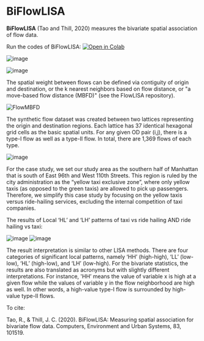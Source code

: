 # BiFlowLISA
**BiFlowLISA** (Tao and Thill, 2020) measures the bivariate spatial association of flow data. 

Run the codes of BiFlowLISA:
[![Open in Colab](https://colab.research.google.com/assets/colab-badge.svg)](https://colab.research.google.com/github/bobyellow/BiFlowLISA/blob/main/BiFlowLISA_main.ipynb)

![image](https://github.com/user-attachments/assets/39e615e6-aa1c-4341-b5c3-f59b0553733a)

![image](https://github.com/user-attachments/assets/376412bd-b7b9-471f-a6e8-0af5acd6633b)

The spatial weight between flows can be defined via contiguity of origin and destination, or the k nearest neighbors based on flow distance, or "a move-based flow distance (MBFD)" (see the FlowLISA repository).

![FlowMBFD](https://github.com/user-attachments/assets/5a43de00-7ba0-490a-b05f-b82cc96bd2d4)


The synthetic flow dataset was created between two lattices representing the origin and destination regions. Each lattice has 37 identical hexagonal grid cells as the basic spatial units. For any given OD pair (i,j), there is a type-I flow as well as a type-II flow. In total, there are 1,369 flows of each type.

![image](https://github.com/user-attachments/assets/20875587-1243-4cda-bed5-1e9ef7cd6927)


For the case study, we set our study area as the southern half of Manhattan that is south of East 96th and West 110th Streets. This region is ruled by the city administration as the “yellow taxi exclusive zone”, where only yellow taxis (as opposed to the green taxis) are allowed to pick up passengers. Therefore, we simplify this case study by focusing on the yellow taxis versus ride-hailing services, excluding the internal competition of taxi companies. 

The results of Local ‘HL’ and ‘LH’ patterns of taxi vs ride hailing AND ride hailing vs taxi:

![image](https://github.com/user-attachments/assets/5519c623-0475-4af4-8961-8ac197bb1071) ![image](https://github.com/user-attachments/assets/9fb10617-aa35-4f16-b651-4d8d1f6fc902)

The result interpretation is similar to other LISA methods. There are four categories of significant local patterns, namely ‘HH’ (high-high), ‘LL’ (low-low), ‘HL’ (high-low), and ‘LH’ (low-high). For the bivariate statistics, the results are also translated as acronyms but with slightly different interpretations. For instance, 'HH’ means the value of variable x is high at a given flow while the values of variable y in the flow neighborhood are high as well. In other words, a high-value type-I flow is surrounded by high-value type-II flows. 



To cite:

Tao, R., & Thill, J. C. (2020). BiFlowLISA: Measuring spatial association for bivariate flow data. Computers, Environment and Urban Systems, 83, 101519.
